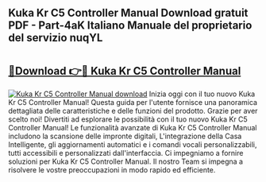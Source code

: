 ## Kuka Kr C5 Controller Manual Download gratuit PDF - Part-4aK Italiano Manuale del proprietario del servizio nuqYL

# <h2><a href="http://dfaczpf.blite.top/?on=Kuka+Kr+C5+Controller+Manual">🔗Download 👉🔴 Kuka Kr C5 Controller Manual</a></h2>

[![Kuka Kr C5 Controller Manual download](https://i.imgur.com/lujVjoI.png)](http://dfaczpf.blite.top/?on=Kuka+Kr+C5+Controller+Manual)
Inizia oggi con il tuo nuovo Kuka Kr C5 Controller Manual! Questa guida per l'utente fornisce una panoramica dettagliata delle caratteristiche e delle funzioni del prodotto. Grazie per aver scelto noi! Divertiti ad esplorare le possibilità con il tuo nuovo Kuka Kr C5 Controller Manual! Le funzionalità avanzate di Kuka Kr C5 Controller Manual includono la scansione delle impronte digitali, L'integrazione della Casa Intelligente, gli aggiornamenti automatici e i comandi vocali personalizzabili, tutti accessibili e personalizzati dall'interfaccia. Ci impegniamo a fornire soluzioni per Kuka Kr C5 Controller Manual. Il nostro Team si impegna a risolvere le vostre preoccupazioni in modo rapido ed efficiente.
